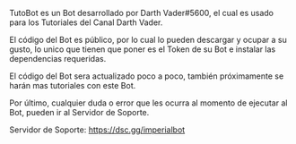 TutoBot es un Bot desarrollado por Darth Vader#5600, el cual es usado para los Tutoriales del Canal Darth Vader.

El código del Bot es público, por lo cual lo pueden descargar y ocupar a su gusto, lo unico que tienen que poner
es el Token de su Bot e instalar las dependencias requeridas.

El código del Bot sera actualizado poco a poco, también próximamente se harán mas tutoriales con este Bot.

Por último, cualquier duda o error que les ocurra al momento de ejecutar al Bot, pueden ir al Servidor de Soporte.

Servidor de Soporte: https://dsc.gg/imperialbot
